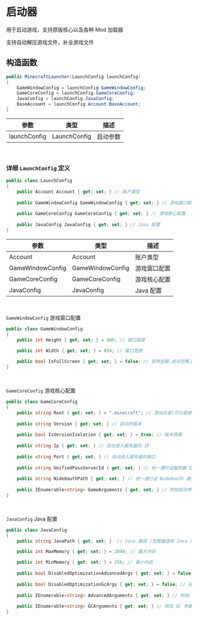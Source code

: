 ﻿# 启动器

用于启动游戏，支持原版核心以及各种 Mod 加载器

支持自动解压游戏文件，补全游戏文件

## 构造函数

```csharp
public MinecraftLauncher(LaunchConfig launchConfig)
{
    GameWindowConfig = launchConfig.GameWindowConfig;
    GameCoreConfig = launchConfig.GameCoreConfig;
    JavaConfig = launchConfig.JavaConfig;
    BaseAccount = launchConfig.Account.BaseAccount;
}
```

| 参数           | 类型           | 描述   |
|--------------|--------------|------|
| launchConfig | LaunchConfig | 启动参数 |

<br>

### 详细 `LaunchConfig` 定义

```csharp
public class LaunchConfig
{
    public Account Account { get; set; } // 账户类型
    
    public GameWindowConfig GameWindowConfig { get; set; } // 游戏窗口配置
    
    public GameCoreConfig GameCoreConfig { get; set; } // 游戏核心配置
    
    public JavaConfig JavaConfig { get; set; } // Java 配置
}
```

| 参数               | 类型               | 描述      |
|------------------|------------------|---------|
| Account          | Account          | 账户类型    |
| GameWindowConfig | GameWindowConfig | 游戏窗口配置  |
| GameCoreConfig   | GameCoreConfig   | 游戏核心配置  |
| JavaConfig       | JavaConfig       | Java 配置 |

<br>

``GameWindowConfig`` 游戏窗口配置
```csharp
public class GameWindowConfig
{
    public int Height { get; set; } = 480; // 窗口高度

    public int Width { get; set; } = 854; // 窗口宽度
        
    public bool IsFullScreen { get; set; } = false; // 启用全屏,自动忽略上面的参数
}
```

<br>

``GameCoreConfig`` 游戏核心配置
```csharp
public class GameCoreConfig
{
    public string Root { get; set; } = ".minecraft"; // 游戏目录(可以是绝对的也可以是相对的,自动判断)
    
    public string Version { get; set; } // 启动的版本
    
    public bool IsVersionIsolation { get; set; } = true; // 版本隔离
    
    public string Ip { get; set; } // 自动进入服务器的 IP
    
    public string Port { get; set; } // 自动进入服务器的端口
    
    public string UnifiedPassServerId { get; set; } // 统一通行证服务器 ID 只有统一通行证需要
    
    public string Nide8authPath { get; set; } // 统一通行证 Nide8auth 路径 只有统一通行证需要
    
    public IEnumerable<string> GameArguments { get; set; } // 附加启动参数
}
```

<br>

``JavaConfig`` Java 配置
```csharp
public class JavaConfig
{
    public string JavaPath { get; set; }  // Java 路径 (完整路径到 Java 可执行文件)

    public int MaxMemory { get; set; } = 2048; // 最大内存

    public int MinMemory { get; set; } = 256; // 最小内存
    
    public bool DisabledOptimizationAdvancedArgs { get; set; } = false; // 启用默认优化参数
    
    public bool DisabledOptimizationGcArgs { get; set; } = false; // 启用默认 GC 优化参数
    
    public IEnumerable<string> AdvancedArguments { get; set; } // 附加 Java 参数
    
    public IEnumerable<string> GCArguments { get; set; } // 附加 GC 参数
}
```